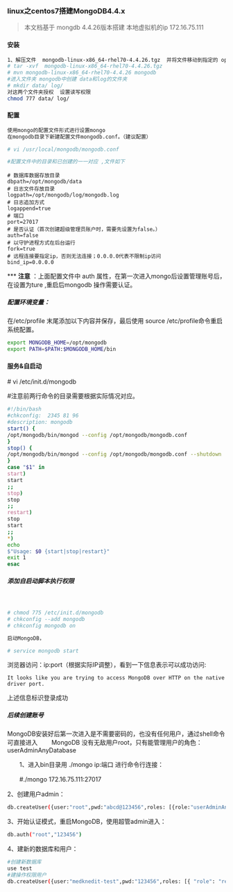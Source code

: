 ### linux之centos7搭建MongoDB4.4.x

> 本文档基于 mongdb 4.4.26版本搭建  本地虚拟机的ip 172.16.75.111  

#### 安装

```bash
1、解压文件  mongodb-linux-x86_64-rhel70-4.4.26.tgz  并将文件移动到指定的 opt文件夹下
# tar -xvf  mongodb-linux-x86_64-rhel70-4.4.26.tgz 
# mvn mongodb-linux-x86_64-rhel70-4.4.26 mongodb
#进入文件夹 mongodb中创建 data和log的文件夹
# mkdir data/ log/
对这两个文件夹授权  设置读写权限
chmod 777 data/ log/ 
```

#### 配置

```bash
使用mongo的配置文件形式进行设置mongo
在mongodb目录下新建配置文件mongodb.conf。（建议配置）

# vi /usr/local/mongodb/mongodb.conf

#配置文件中的目录和已创建的一一对应 ,文件如下
```

```shell
# 数据库数据存放目录
dbpath=/opt/mongodb/data
# 日志文件存放目录
logpath=/opt/mongodb/log/mongodb.log
# 日志追加方式
logappend=true
# 端口
port=27017
# 是否认证（首次创建超级管理员账户时，需要先设置为false。）
auth=false
# 以守护进程方式在后台运行
fork=true
# 远程连接要指定ip，否则无法连接；0.0.0.0代表不限制ip访问
bind_ip=0.0.0.0
```

*** **注意** ：上面配置文件中 auth 属性，在第一次进入mongo后设置管理账号后，在设置为ture ,重启后mongodb 操作需要认证。

##### 配置环境变量：

在/etc/profile 末尾添加以下内容并保存，最后使用 source /etc/profile命令重启系统配置。

```bash
export MONGODB_HOME=/opt/mongodb
export PATH=$PATH:$MONGODB_HOME/bin
```

#### **服务&自启动**

\# vi /etc/init.d/mongodb  

#注意前两行命令的目录需要根据实际情况对应。

```bash
#!/bin/bash
#chkconfig:  2345 81 96
#description: mongodb
start() {
/opt/mongodb/bin/mongod --config /opt/mongodb/mongodb.conf
}
stop() {
/opt/mongodb/bin/mongod --config /opt/mongodb/mongodb.conf --shutdown
}
case "$1" in
start)
start
;;
stop)
stop
;;
restart)
stop
start
;;
*)
echo
$"Usage: $0 {start|stop|restart}"
exit 1
esac
```

##### 添加自启动脚本执行权限　　

　　

```bash
# chmod 775 /etc/init.d/mongodb
# chkconfig --add mongodb
# chkconfig mongodb on

启动MongoDB，

# service mongodb start
```

浏览器访问：ip:port（根据实际IP调整），看到一下信息表示可以成功访问:

```
It looks like you are trying to access MongoDB over HTTP on the native driver port.
```

上述信息标识登录成功

##### 后续创建账号

MongoDB安装好后第一次进入是不需要密码的，也没有任何用户，通过shell命令 可直接进入
　　MongoDB 没有无敌用户root，只有能管理用户的角色：userAdminAnyDatabase

　　1、进入bin目录用 ./mongo ip:端口 进行命令行连接：

　　#./mongo 172.16.75.111:27017

2、创建用户admin：

```bash
db.createUser({user:"root",pwd:"abcd@123456",roles: [{role:"userAdminAnyDatabase", db:"admin"}]});
```

3、开始认证模式，重启MongoDB，使用超管admin进入：

```bash
db.auth("root","123456")
```

4、建新的数据库和用户：

```bash
#创建新数据库
use test
#建操作权限用户
db.createUser({user:"medknedit-test",pwd:"123456",roles: [{ "role": "readWrite", "db": "medknedit-test" },{ "role": "userAdmin", "db": "medknedit-test" }]});
```